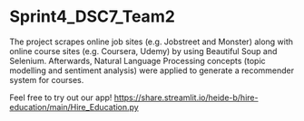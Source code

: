 # Sprint4_DSC7_Team2
The project scrapes online job sites (e.g. Jobstreet and Monster) along with online course sites (e.g. Coursera, Udemy) by using Beautiful Soup and Selenium. Afterwards, Natural Language Processing concepts (topic modelling and sentiment analysis) were applied to generate a recommender system for courses.

Feel free to try out our app!
https://share.streamlit.io/heide-b/hire-education/main/Hire_Education.py
